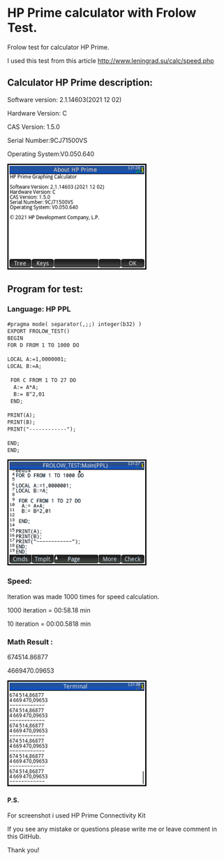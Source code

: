 # HP Prime calculator with Frolow Test.
Frolow test for calculator HP Prime.

I used this test from this article
http://www.leningrad.su/calc/speed.php

## Calculator HP Prime description:

Software version: 2.1.14603(2021 12 02)

Hardware Version: C

CAS Version: 1.5.0

Serial Number:9CJ71500VS

Operating System:V0.050.640

![HP Prime](/hp_prime2.png)

## Program for test:

### Language: HP PPL

```
#pragma mode( separator(,;;) integer(b32) )
EXPORT FROLOW_TEST()
BEGIN
FOR D FROM 1 TO 1000 DO

LOCAL A:=1,0000001;
LOCAL B:=A;
 
 FOR C FROM 1 TO 27 DO
  A:= A*A;
  B:= B^2,01
 END;
 
PRINT(A);
PRINT(B);
PRINT("------------");

END;
END;

```
![HP Prime PPL](/hp_prime1.png)

### Speed:
Iteration was made 1000 times for speed calculation.

1000 iteration = 00:58.18 min

10 iteration = 00:00.5818 min


### Math Result :

674514.86877

4669470.09653

![HP Prime Result](/hp_prime3.png)

#### P.S. 

For screenshot i used HP Prime Connectivity Kit

If you see any mistake or questions please write me or leave comment in this GitHub.

Thank you!
